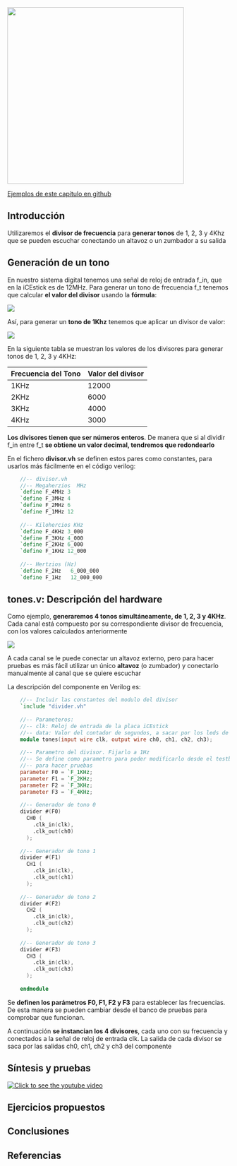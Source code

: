 <img src="https://github.com/Obijuan/open-fpga-verilog-tutorial/raw/master/tutorial/T17-tones/images/T17-tones-icestick-1.png" width="400" align="center">

[Ejemplos de este capítulo en github](https://github.com/Obijuan/open-fpga-verilog-tutorial/tree/master/tutorial/T17-tones)

## Introducción

Utilizaremos el **divisor de frecuencia** para **generar tonos** de 1, 2, 3 y 4Khz que se pueden escuchar conectando un altavoz o un zumbador a su salida

## Generación de un tono
En nuestro sistema digital tenemos una señal de reloj de entrada f_in, que en la iCEstick es de 12MHz. Para generar un tono de frecuencia f_t tenemos que calcular **el valor del divisor** usando la **fórmula**:

![](https://github.com/Obijuan/open-fpga-verilog-tutorial/raw/master/tutorial/T17-tones/images/T17-formula-divisor.png)

Así, para generar un **tono de 1Khz** tenemos que aplicar un divisor de valor:

![](https://github.com/Obijuan/open-fpga-verilog-tutorial/raw/master/tutorial/T17-tones/images/T17-calculo-divisor-1Khz.png)

En la siguiente tabla se muestran los valores de los divisores para generar tonos de 1, 2, 3 y 4KHz:

| Frecuencia del Tono   |  Valor del divisor
|-----------------------|---------------------
|  1KHz                 |  12000
|  2KHz                 |  6000
|  3KHz                 |  4000
|  4KHz                 |  3000

**Los divisores tienen que ser números enteros**. De manera que si al dividir f_in entre f_t **se obtiene un valor decimal, tendremos que redondearlo**

En el fichero **divisor.vh** se definen estos pares como constantes, para usarlos más fácilmente en el código verilog:
``` verilog
    //-- divisor.vh
    //-- Megaherzios  MHz
    `define F_4MHz 3
    `define F_3MHz 4
    `define F_2MHz 6
    `define F_1MHz 12
    
    //-- Kilohercios KHz
    `define F_4KHz 3_000
    `define F_3KHz 4_000
    `define F_2KHz 6_000
    `define F_1KHz 12_000
    
    //-- Hertzios (Hz)
    `define F_2Hz   6_000_000
    `define F_1Hz   12_000_000
```

## tones.v: Descripción del hardware
Como ejemplo, **generaremos 4 tonos simultáneamente, de 1, 2, 3 y 4KHz**. Cada canal está compuesto por su correspondiente divisor de frecuencia, con los valores calculados anteriormente

![](https://github.com/Obijuan/open-fpga-verilog-tutorial/raw/master/tutorial/T17-tones/images/tones-1.png)

A cada canal se le puede conectar un altavoz externo, pero para hacer pruebas es más fácil utilizar un único **altavoz** (o zumbador) y conectarlo manualmente al canal que se quiere escuchar

La descripción del componente en Verilog es:

``` verilog
    //-- Incluir las constantes del modulo del divisor
    `include "divider.vh"
    
    //-- Parameteros:
    //-- clk: Reloj de entrada de la placa iCEstick
    //-- data: Valor del contador de segundos, a sacar por los leds de la iCEstick
    module tones(input wire clk, output wire ch0, ch1, ch2, ch3);
    
    //-- Parametro del divisor. Fijarlo a 1Hz
    //-- Se define como parametro para poder modificarlo desde el testbench
    //-- para hacer pruebas
    parameter F0 = `F_1KHz;
    parameter F1 = `F_2KHz;
    parameter F2 = `F_3KHz;
    parameter F3 = `F_4KHz;
    
    //-- Generador de tono 0
    divider #(F0)
      CH0 (
        .clk_in(clk),
        .clk_out(ch0)
      );
    
    //-- Generador de tono 1
    divider #(F1)
      CH1 (
        .clk_in(clk),
        .clk_out(ch1)
      );
    
    //-- Generador de tono 2
    divider #(F2)
      CH2 (
        .clk_in(clk),
        .clk_out(ch2)
      );
    
    //-- Generador de tono 3
    divider #(F3)
      CH3 (
        .clk_in(clk),
        .clk_out(ch3)
      );
    
    endmodule
```

Se **definen los parámetros F0, F1, F2 y F3** para establecer las frecuencias. De esta manera se pueden cambiar desde el banco de pruebas para comprobar que funcionan.

A continuación **se instancian los 4 divisores**, cada uno con su frecuencia y conectados a la señal de reloj de entrada clk. La salida de cada divisor se saca por las salidas ch0, ch1, ch2 y ch3 del componente

## Síntesis y pruebas

[![Click to see the youtube video](http://img.youtube.com/vi/uMFJ4ET1wcg/0.jpg)](https://www.youtube.com/watch?v=uMFJ4ET1wcg)

## Ejercicios propuestos

## Conclusiones

## Referencias


